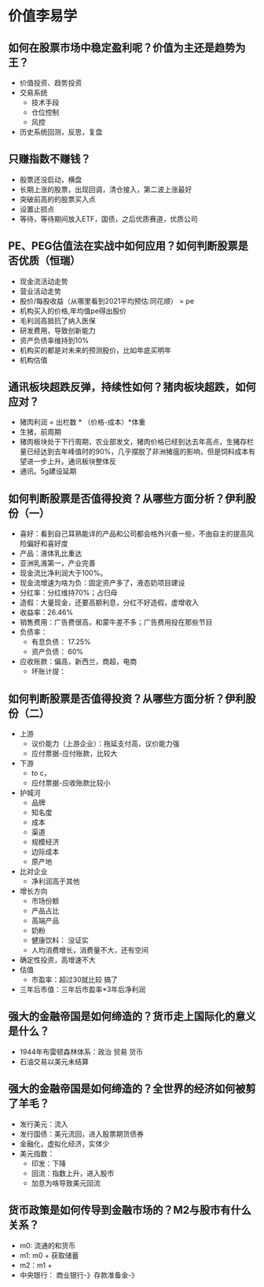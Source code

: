 # 价值李易学
## 如何在股票市场中稳定盈利呢？价值为主还是趋势为王？
+ 价值投资、趋势投资
+ 交易系统
  + 技术手段
  + 仓位控制
  + 风控
+ 历史系统回测，反思，复盘

## 只赚指数不赚钱？
+ 股票还没启动，横盘
+ 长期上涨的股票，出现回调，清仓接入，第二波上涨最好
+ 突破前高的的股票买入点
+ 设置止损点
+ 等待，等待期间放入ETF，国债，之后优质赛道，优质公司

## PE、PEG估值法在实战中如何应用？如何判断股票是否优质（恒瑞）
+ 现金流活动走势
+ 营业活动走势
+ 股价/每股收益（从哪里看到2021平均预估:同花顺） = pe
+ 机构买入的价格,年均值pe得出股价
+ 毛利润高抵抗了纳入医保
+ 研发费用，导致创新能力
+ 资产负债率维持到10%
+ 机构买的都是对未来的预测股价，比如年底买明年
+ 机构估值

## 通讯板块超跌反弹，持续性如何？猪肉板块超跌，如何应对？
+ 猪肉利润 = 出栏数 * （价格-成本）*体重
+ 生猪，前周期
+ 猪肉板块处于下行周期，农业部发文，猪肉价格已经到达去年高点，生猪存栏量已经达到去年峰值时的90%，几乎摆脱了非洲猪瘟的影响，但是饲料成本有望进一步上升。通讯板块整体反
+ 通讯。5g建设延期

## 如何判断股票是否值得投资？从哪些方面分析？伊利股份（一）
+ 喜好：看到自己耳熟能详的产品和公司都会格外兴奋一些，不由自主的提高风险偏好和喜好度
+ 产品：液体乳比重达
+ 亚洲乳液第一，产业完善
+ 现金流比净利润大于100%。
+ 现金流增速为啥为负：固定资产多了，液态奶项目建设
+ 分红率：分红维持70%；占归母
+ 造假：大量现金，还要高额利息，分红不好造假，虚增收入
+ 收益率：26.46%
+ 销售费用：广告费很高，和蒙牛差不多；广告费用投在那些节目
+ 负债率：
  + 有息负债： 17.25%
  + 资产负债： 60%
+ 应收账款：偏高，新西兰，商超，电商
  + 坏账计提：
## 如何判断股票是否值得投资？从哪些方面分析？伊利股份（二）
+ 上游
  + 议价能力（上游企业）：拖延支付高，议价能力强
  + 应付票据-应付账款，比较大
+ 下游
  + to c，
  + 应付票据-应收账款比较小
+ 护城河
  + 品牌
  + 知名度
  + 成本
  + 渠道
  + 规模经济
  + 边际成本
  + 原产地
+ 比对企业
  + 净利润高于其他
+ 增长方向
  + 市场份额
  + 产品占比
  + 高端产品
  + 奶粉
  + 健康饮料： 没证实
  + 人均消费增长，消费量不大，还有空间
+ 确定性投资，高增速不大
+ 估值
  + 市盈率：超过30就比较 搞了
+ 三年后市值：三年后市盈率*3年后净利润

## 强大的金融帝国是如何缔造的？货币走上国际化的意义是什么？
+ 1944年布雷顿森林体系：政治 贸易 货币
+ 石油交易以美元未结算

## 强大的金融帝国是如何缔造的？全世界的经济如何被剪了羊毛？
+ 发行美元：流入
+ 发行国债：美元流回，进入股票期货债券
+ 金融化，虚拟化经济，实体少
+ 美元指数：
  + 印发：下降
  + 回流：指数上升，进入股市
  + 加息为啥导致美元回流

## 货币政策是如何传导到金融市场的？M2与股市有什么关系？
+ m0: 流通的和货币
+ m1: m0 + 获取储蓄
+ m2：m1 + 
+ 中央银行： 商业银行-》存款准备金-》